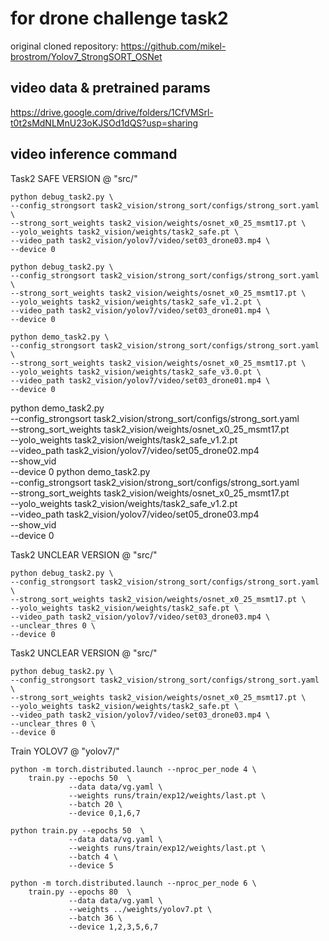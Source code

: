 # for drone challenge task2
original cloned repository: https://github.com/mikel-brostrom/Yolov7_StrongSORT_OSNet

## video data & pretrained params
https://drive.google.com/drive/folders/1CfVMSrl-t0t2sMdNLMnU23oKJSOd1dQS?usp=sharing

## video inference command

<!-- ``` shell
python task1.py \
--yolo-weights yolov7/params/5class_2000/best.pt \
--strong-sort-weights osnet_x0_25_msmt17.pt \
--source yolov7/video/set05_drone03.mp4 \
--save-vid \
--conf-thres 0.60 \
--device 0 \
--config-strongsort strong_sort/configs/strong_sort.yaml
``` -->

Task2 SAFE VERSION @ "src/"
```shell
python debug_task2.py \
--config_strongsort task2_vision/strong_sort/configs/strong_sort.yaml \
--strong_sort_weights task2_vision/weights/osnet_x0_25_msmt17.pt \
--yolo_weights task2_vision/weights/task2_safe.pt \
--video_path task2_vision/yolov7/video/set03_drone03.mp4 \
--device 0
```
```shell
python debug_task2.py \
--config_strongsort task2_vision/strong_sort/configs/strong_sort.yaml \
--strong_sort_weights task2_vision/weights/osnet_x0_25_msmt17.pt \
--yolo_weights task2_vision/weights/task2_safe_v1.2.pt \
--video_path task2_vision/yolov7/video/set03_drone01.mp4 \
--device 0
```
```shell
python demo_task2.py \
--config_strongsort task2_vision/strong_sort/configs/strong_sort.yaml \
--strong_sort_weights task2_vision/weights/osnet_x0_25_msmt17.pt \
--yolo_weights task2_vision/weights/task2_safe_v3.0.pt \
--video_path task2_vision/yolov7/video/set03_drone01.mp4 \
--device 0
```
python demo_task2.py \
--config_strongsort task2_vision/strong_sort/configs/strong_sort.yaml \
--strong_sort_weights task2_vision/weights/osnet_x0_25_msmt17.pt \
--yolo_weights task2_vision/weights/task2_safe_v1.2.pt \
--video_path task2_vision/yolov7/video/set05_drone02.mp4 \
--show_vid \
--device 0
python demo_task2.py \
--config_strongsort task2_vision/strong_sort/configs/strong_sort.yaml \
--strong_sort_weights task2_vision/weights/osnet_x0_25_msmt17.pt \
--yolo_weights task2_vision/weights/task2_safe_v1.2.pt \
--video_path task2_vision/yolov7/video/set05_drone03.mp4 \
--show_vid \
--device 0


Task2 UNCLEAR VERSION @ "src/"
```shell
python debug_task2.py \
--config_strongsort task2_vision/strong_sort/configs/strong_sort.yaml \
--strong_sort_weights task2_vision/weights/osnet_x0_25_msmt17.pt \
--yolo_weights task2_vision/weights/task2_safe.pt \
--video_path task2_vision/yolov7/video/set03_drone03.mp4 \
--unclear_thres 0 \
--device 0
```


Task2 UNCLEAR VERSION @ "src/"
```shell
python debug_task2.py \
--config_strongsort task2_vision/strong_sort/configs/strong_sort.yaml \
--strong_sort_weights task2_vision/weights/osnet_x0_25_msmt17.pt \
--yolo_weights task2_vision/weights/task2_safe.pt \
--video_path task2_vision/yolov7/video/set03_drone03.mp4 \
--unclear_thres 0 \
--device 0
```


Train YOLOV7 @ "yolov7/"
```
python -m torch.distributed.launch --nproc_per_node 4 \
    train.py --epochs 50  \
             --data data/vg.yaml \
             --weights runs/train/exp12/weights/last.pt \
             --batch 20 \
             --device 0,1,6,7
```

```
python train.py --epochs 50  \
             --data data/vg.yaml \
             --weights runs/train/exp12/weights/last.pt \
             --batch 4 \
             --device 5
```

```
python -m torch.distributed.launch --nproc_per_node 6 \
    train.py --epochs 80  \
             --data data/vg.yaml \
             --weights ../weights/yolov7.pt \
             --batch 36 \
             --device 1,2,3,5,6,7
```
